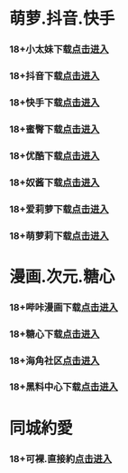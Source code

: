 # 萌萝.抖音.快手
### 18+小太妹下载<a rel="nofollow noopener" href="https://g3wa0k3pt86l.top/?channel_code=MIM03BBG" target="_blank">点击进入</a>
### 18+抖音下载<a rel="nofollow noopener" href="https://44mgp9t27you.top/?channel_code=MIM05BBG" target="_blank">点击进入</a>
### 18+快手下载<a rel="nofollow noopener" href="https://1lhqk188ece8.top/?channel_code=MIM04BBG" target="_blank">点击进入</a>
### 18+蜜臀下载<a rel="nofollow noopener" href="https://6y4vld1txwpi.top/?channel_code=MIM18BBG" target="_blank">点击进入</a>
### 18+优酷下载<a rel="nofollow noopener" href="https://w8cff2agcms6.top/?channel_code=MIM13BBG" target="_blank">点击进入</a>
### 18+奴酱下载<a rel="nofollow noopener" href="https://viybsvpj3ww0.top/?channel_code=MIM17BBG" target="_blank">点击进入</a>
### 18+爱莉萝下载<a rel="nofollow noopener" href="https://si9c1p4fca76.top/?channel_code=MIM33BBG" target="_blank">点击进入</a>
### 18+萌萝莉下载<a rel="nofollow noopener" href="https://2vxxa1t113e1.top/?channel_code=MIM07BG" target="_blank">点击进入</a>
# 漫画.次元.糖心
### 18+哔咔漫画下载<a rel="nofollow noopener" href="https://bk2usqlgy.com?ch=oebg21bk" target="_blank">点击进入</a>
### 18+糖心下载<a rel="nofollow noopener" href="https://tx4cugjl6.com/?_c=oebg31tx" target="_blank">点击进入</a>
### 18+海角社区<a rel="nofollow noopener" href="https://d.hj92kb.com/?channel=ykhjqq1" target="_blank">点击进入</a>
### 18+黑料中心下载<a rel="nofollow noopener" href="https://mxvnlnziah2d.top/?channel_code=MIM02BBG" target="_blank">点击进入</a>
# 同城約愛
### 18+可裸.直接約<a rel="nofollow noopener" href="https://jy1217-1319928019.cos.accelerate.myqcloud.com/location.html?t=001gz_298" target="_blank">点击进入</a>
